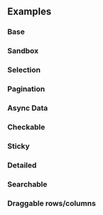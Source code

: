 ## Examples

### Base

<ExampleViewer example="table/base" />

### Sandbox

<ExampleViewer example="table/sandbox" />

### Selection

<ExampleViewer example="table/selection" />

### Pagination

<ExampleViewer example="table/pagination" />

### Async Data

<ExampleViewer example="table/async-data" />

### Checkable

<ExampleViewer example="table/checkable" />

### Sticky

<ExampleViewer example="table/sticky" />

### Detailed

<ExampleViewer example="table/detailed" />

### Searchable

<ExampleViewer example="table/searchable" />

### Draggable rows/columns

<ExampleViewer example="table/draggable-rows-columns" />

